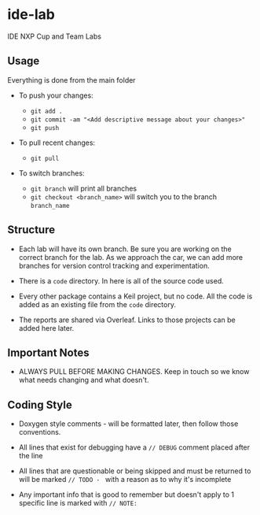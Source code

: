 # ide-lab
IDE NXP Cup and Team Labs

## Usage
Everything is done from the main folder 
- To push your changes: 
  - `git add .`
  - `git commit -am "<Add descriptive message about your changes>"`
  - `git push`

- To pull recent changes:
  - `git pull`

- To switch branches:
  - `git branch` will print all branches
  - `git checkout <branch_name>` will switch you to the branch `branch_name`

## Structure
- Each lab will have its own branch. Be sure you are working on the correct branch for the lab. As we approach the car, we can add more branches for version control tracking and experimentation.

- There is a `code` directory. In here is all of the source code used.
- Every other package contains a Keil project, but no code. All the code is added as an existing file from the `code` directory.

- The reports are shared via Overleaf. Links to those projects can be added here later.

## Important Notes
- ALWAYS PULL BEFORE MAKING CHANGES. Keep in touch so we know what needs changing and what doesn't.

## Coding Style
- Doxygen style comments - will be formatted later, then follow those conventions.

- All lines that exist for debugging have a `// DEBUG` comment placed after the line
- All lines that are questionable or being skipped and must be returned to will be marked `// TODO - ` with a reason as to why it's incomplete
- Any important info that is good to remember but doesn't apply to 1 specific line is marked with `// NOTE: `
